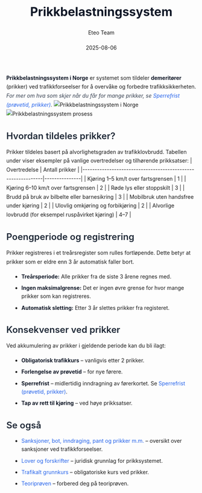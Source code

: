 ﻿---
title: "Prikkbelastningssystem"
date: 2025-08-06
draft: false
author: "Eteo Team"
description: "Guide to Prikkbelastningssystem for Norwegian driving theory exam."
categories: ["Driving Theory"]
tags: ["driving", "theory", "safety"]
featured_image: "/blogs/teori/prikkbelastningssystem/prikkbelastningssystem-image.svg"
---
<style>
/* Base text styling */
.article-content {
  font-family: 'Inter', -apple-system, BlinkMacSystemFont, 'Segoe UI', Roboto, Oxygen, Ubuntu, Cantarell, 'Open Sans', 'Helvetica Neue', sans-serif;
  line-height: 1.6;
  color: #1f2937;
  font-size: 16px;
}
/* Headers */
h1 {
  font-size: 2rem;
  font-weight: 700;
  margin: 2rem 0 1.5rem;
  color: #111827;
}
h2 {
  font-size: 1.5rem;
  font-weight: 600;
  margin: 2rem 0 1rem;
  color: #1f2937;
}
h3 {
  font-size: 1.25rem;
  font-weight: 600;
  margin: 1.5rem 0 0.75rem;
  color: #374151;
}
/* Paragraphs */
p {
  margin: 1rem 0;
  line-height: 1.7;
}
/* Lists */
ul, ol {
  margin: 1rem 0 1rem 1.5rem;
  padding-left: 1rem;
}
li {
  margin-bottom: 0.5rem;
  line-height: 1.6;
}
/* Bold and emphasis text */
strong, b {
  font-weight: 700 !important;
  color: #111827;
}
em, i {
  font-style: italic;
  color: #374151;
}
strong em, b i, em strong, i b {
  font-weight: 700 !important;
  font-style: italic;
  color: #111827;
}
/* Links */
a {
  color: #2563eb;
  text-decoration: none;
  transition: color 0.2s ease;
}
a:hover {
  color: #1d4ed8;
  text-decoration: underline;
}
/* Code blocks */
pre, code {
  font-family: 'SFMono-Regular', Consolas, 'Liberation Mono', Menlo, monospace;
  background-color: #f3f4f6;
  border-radius: 0.375rem;
  font-size: 0.875em;
}
pre {
  padding: 1rem;
  overflow-x: auto;
  margin: 1rem 0;
}
code {
  padding: 0.2em 0.4em;
}
/* Blockquotes */
blockquote {
  border-left: 4px solid #e5e7eb;
  margin: 1.5rem 0;
  padding: 0.75rem 1rem 0.75rem 1.5rem;
  background-color: #f9fafb;
  color: #4b5563;
  font-style: italic;
}
/* Tables */
table {
  margin: 1.5rem auto !important;
  border-collapse: collapse !important;
  width: 100% !important;
  max-width: 100%;
  box-shadow: 0 1px 3px rgba(0,0,0,0.1) !important;
  border-radius: 0.5rem !important;
  overflow: hidden !important;
  border: 1px solid #e5e7eb !important;
  display: table !important;
}
th, td {
  padding: 0.75rem 1.25rem !important;
  text-align: left !important;
  border: 1px solid #e5e7eb !important;
  vertical-align: top;
}
th {
  background-color: #f9fafb !important;
  font-weight: 600 !important;
  color: #111827 !important;
  text-transform: uppercase !important;
  font-size: 0.75rem !important;
  letter-spacing: 0.05em !important;
}
tr:nth-child(even) {
  background-color: #f9fafb !important;
}
tr:hover {
  background-color: #f3f4f6 !important;
}
/* Responsive adjustments */
@media (max-width: 768px) {
  .article-content {
    font-size: 15px;
  }
  h1 { font-size: 1.75rem; }
  h2 { font-size: 1.375rem; }
  h3 { font-size: 1.125rem; }
  table {
    display: block !important;
    overflow-x: auto !important;
    -webkit-overflow-scrolling: touch;
  }
}
</style>
**Prikkbelastningssystem i Norge** er systemet som tildeler **demeritører** (prikker) ved trafikkforseelser for å overvåke og forbedre trafikksikkerheten.
*For mer om hva som skjer når du får for mange prikker, se [Sperrefrist (prøvetid, prikker)](/blogs/teori/sperrefrist-provetid-prikker "Sperrefrist (prøvetid, prikker) - konsekvenser ved akkumulering av prikker").*
![Prikkbelastningssystem i Norge](/blogs/teori/prikkbelastningssystem/prikkbelastningssystem-image.svg)
![Prikkbelastningssystem prosess](/blogs/teori/prikkbelastningssystem/prikkbelastningssystem-prosess.svg)
## Hvordan tildeles prikker?
Prikker tildeles basert på alvorlighetsgraden av trafikklovbrudd. Tabellen under viser eksempler på vanlige overtredelser og tilhørende prikksatser:
| Overtredelse                                                | Antall prikker |
|-------------------------------------------------------------|---------------|
| Kjøring 1–5 km/t over fartsgrensen                           | 1             |
| Kjøring 6–10 km/t over fartsgrensen                          | 2             |
| Røde lys eller stoppskilt                                   | 3             |
| Brudd på bruk av bilbelte eller barnesikring                 | 3             |
| Mobilbruk uten handsfree under kjøring                       | 2             |
| Ulovlig omkjøring og forbikjøring                            | 2             |
| Alvorlige lovbrudd (for eksempel ruspåvirket kjøring)        | 4–7           |
## Poengperiode og registrering
Prikker registreres i et treårsregister som rulles fortløpende. Dette betyr at prikker som er eldre enn 3 år automatisk faller bort.
- **Treårsperiode:** Alle prikker fra de siste 3 årene regnes med.
- **Ingen maksimalgrense:** Det er ingen øvre grense for hvor mange prikker som kan registreres.
- **Automatisk sletting:** Etter 3 år slettes prikker fra registeret.
## Konsekvenser ved prikker
Ved akkumulering av prikker i gjeldende periode kan du bli ilagt:
* **Obligatorisk trafikkurs** – vanligvis etter 2 prikker.
* **Forlengelse av prøvetid** – for nye førere.
* **Sperrefrist** – midlertidig inndragning av førerkortet. Se [Sperrefrist (prøvetid, prikker)](/blogs/teori/sperrefrist-provetid-prikker "Sperrefrist (prøvetid, prikker) - konsekvenser ved akkumulering av prikker").
* **Tap av rett til kjøring** – ved høye prikksatser.
## Se også
* [Sanksjoner, bot, inndraging, pant og prikker m.m.](/blogs/teori/sanksjoner-bot-inndraging-pant-prikker "Sanksjoner, bot, inndraging, pant og prikker") – oversikt over sanksjoner ved trafikkforseelser.
* [Lover og forskrifter](/blogs/teori/lover-og-forskrifter "Lover og forskrifter - Oversikt over norske trafikklover og forskrifter") – juridisk grunnlag for prikksystemet.
* [Trafikalt grunnkurs](/blogs/teori/trafikalt-grunnkurs "Trafikalt grunnkurs - Obligatorisk kurs for førerkort klasse B") – obligatoriske kurs ved prikker.
* [Teoriprøven](/blogs/teori/teoriproven "Teoriprøven - alt du trenger å vite for å bestå teoriprøven") – forbered deg på teoriprøven.